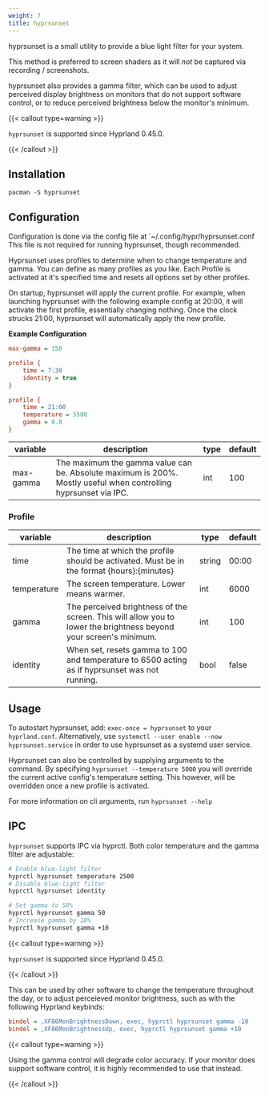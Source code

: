 ```yaml
---
weight: 7
title: hyprsunset
---
```


hyprsunset is a small utility to provide a blue light filter
for your system.

This method is preferred to screen shaders as it will _not_ be captured via recording / screenshots.

hyprsunset also provides a gamma filter, which can be used to
adjust perceived display brightness on monitors that do not
support software control, or to reduce perceived brightness
below the monitor's minimum.

{{< callout type=warning >}}

`hyprsunset` is supported since Hyprland 0.45.0.

{{< /callout >}}

## Installation

`pacman -S hyprsunset`

## Configuration

Configuration is done via the config file at `~/.config/hypr/hyprsunset.conf This file is not required for running hyprsunset, though recommended.

Hyprsunset uses profiles to determine when to change temperature and gamma. You can define as many profiles as you like. Each Profile is activated at it's specified time and resets all options set by other profiles.

On startup, hyprsunset will apply the current profile. For example, when launching hyprsunset with the following example config at 20:00, it will activate the first profile, essentially changing nothing. Once the clock strucks 21:00, hyprsunset will automatically apply the new profile.

**Example Configuration**
```ini
max-gamma = 150

profile {
    time = 7:30
    identity = true
}

profile {
    time = 21:00
    temperature = 5500
    gamma = 0.8
}
```


| variable | description | type | default |
| -- | -- | -- | -- |
| max-gamma | The maximum the gamma value can be. Absolute maximum is 200%. Mostly useful when controlling hyprsunset via IPC. | int | 100 |

### Profile

| variable | description | type | default |
| -- | -- | -- | -- |
| time | The time at which the profile should be activated. Must be in the format {hours}:{minutes} | string | 00:00 |
| temperature | The screen temperature. Lower means warmer. | int | 6000 |
| gamma | The perceived brightness of the screen. This will allow you to lower the brightness beyond your screen's minimum. | int | 100 |
| identity | When set, resets gamma to 100 and temperature to 6500 acting as if hyprsunset was not running. | bool | false |


## Usage

To autostart hyprsunset, add: `exec-once = hyprsunset` to your `hyprland.conf`.
Alternatively, use `systemctl --user enable --now hyprsunset.service` in order to use hyprsunset as a systemd user service.

Hyprsunset can also be controlled by supplying arguments to the command. By specifying `hyprsunset --temperature 5000` you will override the current active config's temperature setting. This however, will be overridden once a new profile is activated.

For more information on cli arguments, run `hyprsunset --help`

## IPC

`hyprsunset` supports IPC via hyprctl. Both color temperature and the gamma filter are adjustable:
```sh
# Enable blue-light filter
hyprctl hyprsunset temperature 2500
# Disable blue-light filter
hyprctl hyprsunset identity

# Set gamma to 50%
hyprctl hyprsunset gamma 50
# Increase gamma by 10%
hyprctl hyprsunset gamma +10
```

{{< callout type=warning >}}

`hyprsunset` is supported since Hyprland 0.45.0.

{{< /callout >}}

This can be used by other software to change the temperature throughout the day, or to adjust perceieved
monitor brightness, such as with the following Hyprland keybinds:
```ini
bindel = ,XF86MonBrightnessDown, exec, hyprctl hyprsunset gamma -10
bindel = ,XF86MonBrightnessUp, exec, hyprctl hyprsunset gamma +10
```

{{< callout type=warning >}}

Using the gamma control will degrade color accuracy. If your monitor does support software control, it is highly recommended to use that instead.

{{< /callout >}}
